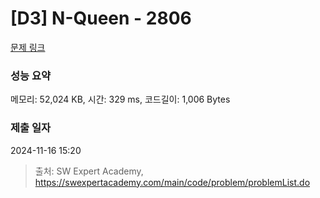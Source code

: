 # [D3] N-Queen - 2806 

[문제 링크](https://swexpertacademy.com/main/code/problem/problemDetail.do?contestProbId=AV7GKs06AU0DFAXB) 

### 성능 요약

메모리: 52,024 KB, 시간: 329 ms, 코드길이: 1,006 Bytes

### 제출 일자

2024-11-16 15:20



> 출처: SW Expert Academy, https://swexpertacademy.com/main/code/problem/problemList.do